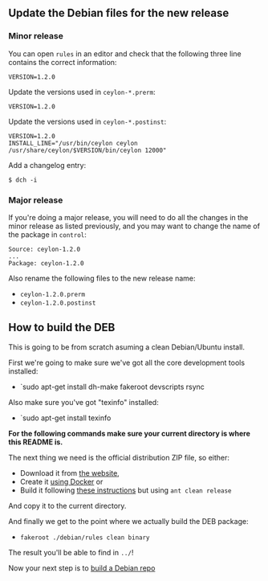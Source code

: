 ## Update the Debian files for the new release

### Minor release

You can open `rules` in an editor and check that the following three line contains the correct information:

```
VERSION=1.2.0
```

Update the versions used in `ceylon-*.prerm`:

```
VERSION=1.2.0
```

Update the versions used in `ceylon-*.postinst`:

```
VERSION=1.2.0
INSTALL_LINE="/usr/bin/ceylon ceylon /usr/share/ceylon/$VERSION/bin/ceylon 12000"
```

Add a changelog entry:

```
$ dch -i
```

### Major release

If you're doing a major release, you will need to do all the changes in the minor release 
as listed previously, and you may want to change the name of the package in `control`:

```
Source: ceylon-1.2.0
...
Package: ceylon-1.2.0
```

Also rename the following files to the new release name:

- `ceylon-1.2.0.prerm`
- `ceylon-1.2.0.postinst`

## How to build the DEB

This is going to be from scratch asuming a clean Debian/Ubuntu install.

First we're going to make sure we've got all the core development tools installed:

 - `sudo apt-get install dh-make fakeroot devscripts rsync

Also make sure you've got "texinfo" installed:

 - `sudo apt-get install texinfo

**For the following commands make sure your current directory is where this README is.**

The next thing we need is the official distribution ZIP file, so either:

 - Download it from [the website](http://www.ceylon-lang.org/download/),
 - Create it [using Docker](https://hub.docker.com/r/ceylon/ceylon-build/) or
 - Build it following [these instructions](http://www.ceylon-lang.org/code/contribute/) but using `ant clean release`

And copy it to the current directory.

And finally we get to the point where we actually build the DEB package:

 - `fakeroot ./debian/rules clean binary`

The result you'll be able to find in `../`!

Now your next step is to [build a Debian repo](../repo/README.md)

